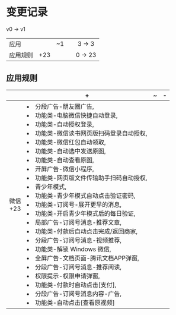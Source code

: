 # 变更记录

v0 -> v1

||||||
|-|:-:|:-:|:-:|:-:|
|应用||~1||3 -> 3|
|应用规则|+23|||0 -> 23|

## 应用规则

||+|~|-|
|:-:|-|-|-|
|微信<br>+23|<li>分段广告-朋友圈广告,<li>功能类-电脑微信快捷自动登录,<li>功能类-自动授权登录,<li>功能类-微信读书网页版扫码登录自动授权,<li>功能类-微信红包自动领取,<li>功能类-自动选中发送原图,<li>功能类-自动查看原图,<li>开屏广告-微信小程序,<li>功能类-网页版文件传输助手扫码自动授权,<li>青少年模式,<li>功能类-青少年模式自动点击验证密码,<li>功能类-订阅号-展开更早的消息,<li>功能类-开启青少年模式后的每日验证,<li>局部广告-订阅号消息-推荐文章,<li>功能类-付款后自动点击完成/返回商家,<li>分段广告-订阅号消息-视频推荐,<li>功能类-解锁 Windows 微信,<li>全屏广告-文档页面-腾讯文档APP弹窗,<li>分段广告-订阅号消息-推荐阅读,<li>权限提示-权限申请弹窗,<li>功能类-付款时自动点击[支付],<li>分段广告-订阅号消息内容-广告,<li>功能类-自动点击[查看原视频]|||
